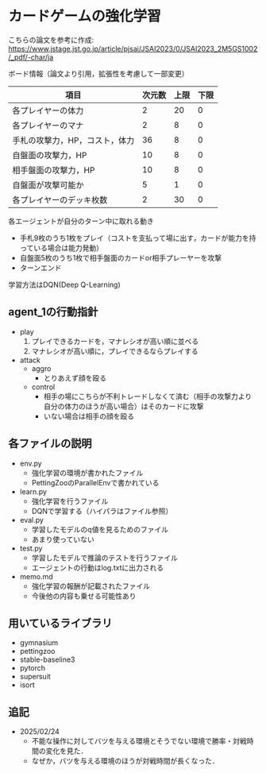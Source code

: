 # カードゲームの強化学習

こちらの論文を参考に作成: https://www.jstage.jst.go.jp/article/pjsai/JSAI2023/0/JSAI2023_2M5GS1002/_pdf/-char/ja

ボード情報（論文より引用，拡張性を考慮して一部変更）

|項目|次元数|上限|下限|
|---|---|---|---|
|各プレイヤーの体力|2|20|0|
|各プレイヤーのマナ|2|8|0|
|手札の攻撃力，HP，コスト，体力|36|8|0|
|自盤面の攻撃力，HP|10|8|0|
|相手盤面の攻撃力，HP|10|8|0|
|自盤面が攻撃可能か|5|1|0|
|各プレイヤーのデッキ枚数|2|30|0|

各エージェントが自分のターン中に取れる動き

- 手札9枚のうち1枚をプレイ（コストを支払って場に出す，カードが能力を持っている場合は能力発動）
- 自盤面5枚のうち1枚で相手盤面のカードor相手プレーヤーを攻撃
- ターンエンド

学習方法はDQN(Deep Q-Learning)
## agent_1の行動指針

- play
  1. プレイできるカードを，マナレシオが高い順に並べる
  2. マナレシオが高い順に，プレイできるならプレイする
- attack
  - aggro
    - とりあえず顔を殴る
  - control
    - 相手の場にこちらが不利トレードしなくて済む（相手の攻撃力より自分の体力のほうが高い場合）はそのカードに攻撃
    - いない場合は相手の顔を殴る

## 各ファイルの説明

- env.py 
  - 強化学習の環境が書かれたファイル
  - PettingZooのParallelEnvで書かれている
- learn.py
  - 強化学習を行うファイル
  - DQNで学習する（ハイパラはファイル参照）
- eval.py
  - 学習したモデルのq値を見るためのファイル
  - あまり使っていない
- test.py
  - 学習したモデルで推論のテストを行うファイル
  - エージェントの行動はlog.txtに出力される
- memo.md
  - 強化学習の報酬が記載されたファイル
  - 今後他の内容も乗せる可能性あり
## 用いているライブラリ
- gymnasium
- pettingzoo
- stable-baseline3
- pytorch
- supersuit
- isort

## 追記
- 2025/02/24
  - 不能な操作に対してバツを与える環境とそうでない環境で勝率・対戦時間の変化を見た．
  - なぜか，バツを与える環境のほうが対戦時間が長くなった．
